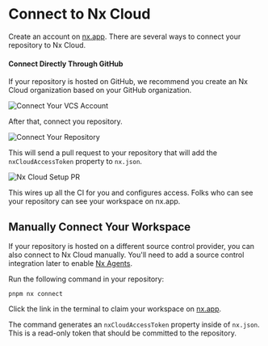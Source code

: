 # Connect to Nx Cloud

Create an account on [nx.app](https://nx.app). There are several ways to connect your repository to Nx Cloud.

#### Connect Directly Through GitHub

If your repository is hosted on GitHub, we recommend you create an Nx Cloud organization based on your GitHub organization.

![Connect Your VCS Account](/nx-cloud/tutorial/connect-vcs-account.png)

After that, connect you repository.

![Connect Your Repository](/nx-cloud/tutorial/connect-repository.png)

This will send a pull request to your repository that will add the `nxCloudAccessToken` property to `nx.json`.

![Nx Cloud Setup PR](/nx-cloud/tutorial/nx-cloud-setup-pr.png)

This wires up all the CI for you and configures access. Folks who can see your repository can see your workspace on nx.app.

## Manually Connect Your Workspace

If your repository is hosted on a different source control provider, you can also connect to Nx Cloud manually. You'll need to add a source control integration later to enable [Nx Agents](/ci/features/distribute-task-execution).

Run the following command in your repository:

```shell
pnpm nx connect
```

Click the link in the terminal to claim your workspace on [nx.app](https://nx.app).

The command generates an `nxCloudAccessToken` property inside of `nx.json`. This is a read-only token that should be committed to the repository.
